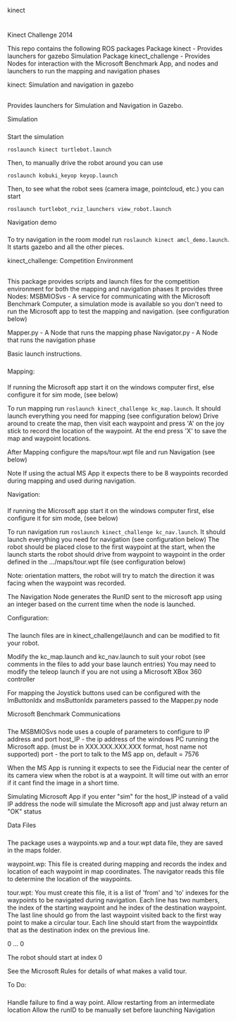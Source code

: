kinect
#

Kinect Challenge 2014 

This repo contains the following ROS packages
Package kinect               - Provides launchers for gazebo Simulation
Package kinect_challenge     - Provides Nodes for interaction with the Microsoft Benchmark App, and nodes and launchers to run the mapping and navigation phases


kinect:  Simulation and navigation in gazebo
##
Provides launchers for Simulation and Navigation in Gazebo.

Simulation
###

Start the simulation

    roslaunch kinect turtlebot.launch

Then, to manually drive the robot around you can use

    roslaunch kobuki_keyop keyop.launch

Then, to see what the robot sees (camera image, pointcloud, etc.) you can start

    roslaunch turtlebot_rviz_launchers view_robot.launch
    
Navigation demo
###

To try navigation in the room model run `roslaunch kinect amcl_demo.launch`. It starts gazebo and all the other pieces.


kinect_challenge:  Competition Environment
##

This package provides scripts and launch files for the competition environment for both the mapping and navigation phases
It provides three Nodes:
MSBMIOSvs    - A service for communicating with the Microsoft Benchmark Computer, a simulation mode is available so you 
              don't need to run the Microsoft app to test the mapping and navigation. (see configuration below)

Mapper.py    - A Node that runs the mapping phase
Navigator.py - A Node that runs the navigation phase

Basic launch instructions.
###

Mapping:
####

If running the Microsoft app start it on the windows computer first, else configure it for sim mode, (see below)

To run mapping run `roslaunch kinect_challenge kc_map.launch`.  It should launch everything you need for mapping (see configuration below)
Drive around to create the map, then visit each waypoint and press 'A' on the joy stick to record the location of the waypoint.
At the end press 'X' to save the map and waypoint locations.

After Mapping configure the maps/tour.wpt file and run Navigation (see below)

Note If using the actual MS App it expects there to be 8 waypoints recorded during mapping and used during navigation.

Navigation:
####

If running the Microsoft app start it on the windows computer first, else configure it for sim mode, (see below)

To run navigation run `roslaunch kinect_challenge kc_nav.launch`.  It should launch everything you need for navigation (see configuration below)
The robot should be placed close to the first waypoint at the start, when the launch starts the robot should drive from waypoint to waypoint in the order 
defined in the .../maps/tour.wpt file (see configuration below)

Note: orientation matters, the robot will try to match the direction it was facing when the waypoint was recorded.

The Navigation Node generates the RunID sent to the microsoft app using an integer based on the current time when the node is launched.

Configuration:
###
The launch files are in kinect_challenge\launch and can be modified to fit your robot.

Modify the kc_map.launch and kc_nav.launch to suit your robot (see comments in the files to add your base launch entries)
You may need to modify the teleop launch if you are not using a Microsoft XBox 360 controller

For mapping the Joystick buttons used can be configured with the lmButtonIdx and msButtonIdx parameters passed to the Mapper.py node

Microsoft Benchmark Communications
###
The MSBMIOSvs node uses a couple of parameters to configure to IP address and port
host_IP   - the ip address of the windows PC running the Microsoft app. (must be in XXX.XXX.XXX.XXX format, host name not supported)
port      - the port to talk to the MS app on, default = 7576

When the MS App is running it expects to see the Fiducial near the center of its camera view when the robot is at a waypoint.
It will time out with an error if it cant find the image in a short time.

Simulating Microsoft App
if you enter "sim" for the host_IP instead of a valid IP address the node will simulate the Microsoft app and just alway return an "OK" status

Data Files
### 
The package uses a waypoints.wp and a tour.wpt data file, they are saved in the maps folder.

waypoint.wp:
This file is created during mapping and records the index and location of each waypoint in map coordinates.
The navigator reads this file to determine the location of the waypoints.

tour.wpt:
You must create this file, it is a list of 'from' and 'to' indexes for the waypoints to be navigated during navigation.
Each line has two numbers, the index of the starting waypoint and he index of the destination waypoint.
The last line should go from the last waypoint visited back to the first way point to make a circular tour.
Each line should start from the waypointIdx that as the destination index on the previous line.

0 <toIdx>
<toIdx> <nextToIdx>
...
<lastToIdx> 0

The robot should start at index 0

See the Microsoft Rules for details of what makes a valid tour.

To Do:
###

Handle failure to find a way point.
Allow restarting from an intermediate location
Allow the runID to be manually set before launching Navigation

